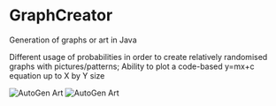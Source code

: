 # GraphCreator
 Generation of graphs or art in Java
 
 Different usage of probabilities in order to create relatively randomised graphs with pictures/patterns;
 Ability to plot a code-based y=mx+c equation up to X by Y size

![AutoGen Art](https://i.ibb.co/k5tpZM9/rocket-Ship.png)
![AutoGen Art](https://i.ibb.co/DkggtTT/2.png)
